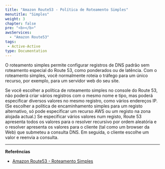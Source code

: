 ```yaml
---
title: "Amazon Route53 - Política de Roteamento Simples"
menutitle: "Simples"
weight: 3
chapter: false
pre: "<b></b>"
awsServices:
  - "Amazon Route53"
tags: 
 - Active-Active
type: Documentation
---
```


O roteamento simples permite configurar registros de DNS padrão sem roteamento especial do Route 53, como ponderados ou de latência. Com o roteamento simples, você normalmente roteia o tráfego para um único recurso, por exemplo, para um servidor web do seu site.

Se você escolher a política de roteamento simples no console do Route 53, não poderá criar vários registros com o mesmo nome e tipo, mas poderá especificar diversos valores no mesmo registro, como vários endereços IP. (Se escolher a política de encaminhamento simples para um registo alternativo, só pode especificar um recurso AWS ou um registo na zona alojada actual.) Se especificar vários valores num registo, Route 53 apresenta todos os valores para o resolver recursivo por ordem aleatória e o resolver apresenta os valores para o cliente (tal como um browser da Web) que submeteu a consulta DNS. Em seguida, o cliente escolhe um valor e reenvia a consulta.

---
**Referências**
- [Amazon Route53 - Roteamento Simples](https://docs.aws.amazon.com/pt_br/Route53/latest/DeveloperGuide/routing-policy.html#routing-policy-simple)
